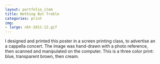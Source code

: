 ```yaml
---
layout: portfolio_item
title: Nothing But Treble
categories: print
img:
- large: nbt-2011-12.gif
---
```


I designed and printed this poster in a screen printing class, to advertise an a cappella concert. The image was hand-drawn with a photo reference, then scanned and manipulated on the computer. This is a three color print: blue, transparent brown, then cream.
